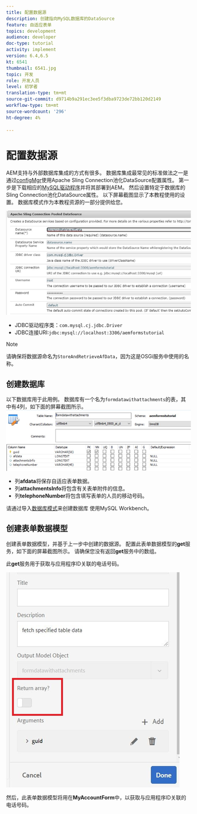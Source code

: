 ```yaml
---
title: 配置数据源
description: 创建指向MySQL数据库的DataSource
feature: 自适应表单
topics: development
audience: developer
doc-type: tutorial
activity: implement
version: 6.4,6.5
kt: 6541
thumbnail: 6541.jpg
topic: 开发
role: 开发人员
level: 初学者
translation-type: tm+mt
source-git-commit: d9714b9a291ec3ee5f3dba9723de72bb120d2149
workflow-type: tm+mt
source-wordcount: '296'
ht-degree: 4%

---
```



# 配置数据源

AEM支持与外部数据库集成的方式有很多。 数据库集成最常见的标准做法之一是通过[configMgr](http://localhost:4502/system/console/configMgr)使用Apache Sling Connection池化DataSource配置属性。
第一步是下载相应的[MySQL驱动程序](https://mvnrepository.com/artifact/mysql/mysql-connector-java)并将其部署到AEM。
然后设置特定于数据库的Sling Connection池化DataSource属性。 以下屏幕截图显示了本教程使用的设置。 数据库模式作为本教程资源的一部分提供给您。

![数据源](assets/data-source.JPG)


* JDBC驱动程序类：`com.mysql.cj.jdbc.Driver`
* JDBC连接URI:`jdbc:mysql://localhost:3306/aemformstutorial`

>[!NOTE]
>请确保将数据源命名为`StoreAndRetrieveAfData`，因为这是OSGi服务中使用的名称。


## 创建数据库


以下数据库用于此用例。 数据库有一个名为`formdatawithattachments`的表，其中有4列，如下面的屏幕截图所示。
![数据库](assets/table-schema.JPG)

* 列&#x200B;**afdata**&#x200B;将保存自适应表单数据。
* 列&#x200B;**attachmentsInfo**&#x200B;将包含有关表单附件的信息。
* 列&#x200B;**telephoneNumber**&#x200B;将包含填写表单的人员的移动号码。

请通过导入[数据库模式](assets/data-base-schema.sql)来创建数据库
使用MySQL Workbench。

## 创建表单数据模型

创建表单数据模型，并基于上一步中创建的数据源。
配置此表单数据模型的**get**服务，如下面的屏幕截图所示。
请确保您没有返回**get**&#x200B;服务中的数组。

此&#x200B;**get**&#x200B;服务用于获取与应用程序ID关联的电话号码。

![get-service](assets/get-service.JPG)

然后，此表单数据模型将用在&#x200B;**MyAccountForm**&#x200B;中，以获取与应用程序ID关联的电话号码。
